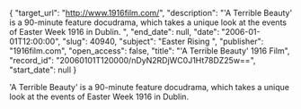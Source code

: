 {
  "target_url": "http://www.1916film.com/", 
  "description": "'A Terrible Beauty' is a 90-minute feature docudrama, which takes a unique look at the events of Easter Week 1916 in Dublin. ", 
  "end_date": null, 
  "date": "2006-01-01T12:00:00", 
  "slug": 40940, 
  "subject": "Easter Rising ", 
  "publisher": "1916film.com", 
  "open_access": false, 
  "title": "'A Terrible Beauty' 1916 Film", 
  "record_id": "20060101T120000/nDyN2RDjWC0J1Ht78DZ25w==", 
  "start_date": null
}

'A Terrible Beauty' is a 90-minute feature docudrama, which takes a unique look at the events of Easter Week 1916 in Dublin. 